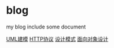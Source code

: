# blog
my blog include some document

[UML建模](https://github.com/bingbo/blog/wiki/uml)
[HTTP协议](https://github.com/bingbo/blog/wiki/http)
[设计模式](https://github.com/bingbo/blog/wiki/patterns)
[面向对象设计](https://github.com/bingbo/blog/wiki/oop)

